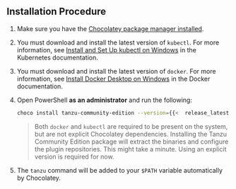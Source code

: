 ## Installation Procedure

1. Make sure you have the [Chocolatey package manager installed](https://chocolatey.org/install).

1. You must download and install the latest version of `kubectl`. For more information, see [Install and Set Up kubectl on Windows](https://kubernetes.io/docs/tasks/tools/install-kubectl-windows/) in the Kubernetes documentation.

1. You must download and install the latest version of `docker`. For more information, see [Install Docker Desktop on Windows](https://docs.docker.com/desktop/windows/install/) in the Docker documentation.

1. Open PowerShell **as an administrator** and run the following:

    ```sh
    choco install tanzu-community-edition --version={{<  release_latest >}}

    ```

    > Both `docker` and `kubectl` are required to be present on the system, but are not explicit Chocolatey dependencies.
    > Installing the Tanzu Community Edition package will extract the binaries and configure the plugin repositories. This might take a minute.
    > Using an explicit version is required for now.

1. The `tanzu` command will be added to your `$PATH` variable automatically by Chocolatey.

